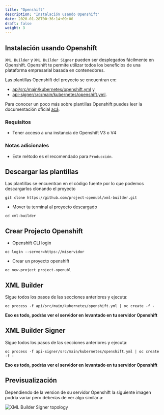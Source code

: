```yaml
---
title: "Openshift"
description: "Instalación usando Openshift"
date: 2020-01-28T00:36:14+09:00
draft: false
weight: 3
---
```


## Instalación usando Openshift

`XML Builder` y `XML Builder Signer` pueden ser desplegados fácilmente en Openshift. Openshift te permite utilizar todos los beneficios de una plataforma empresarial basada en contenedores.

Las plantillas Openshift del proyecto se encuentran en:

- [api/src/main/kubernetes/openshift.yml](https://github.com/project-openubl/xml-builder/blob/master/api/src/main/kubernetes/openshift.yml) y
- [api-signer/src/main/kubernetes/openshift.yml](https://github.com/project-openubl/xml-builder/blob/master/api-signer/src/main/kubernetes/openshift.yml).

Para conocer un poco más sobre plantillas Openshift puedes leer la documentación oficial [acá](https://docs.openshift.com/container-platform/4.3/openshift_images/using-templates.html).

### Requisitos

- Tener acceso a una instancia de Openshift V3 o V4

### Notas adicionales

- Este método es el recomendado para `Producción`.

## Descargar las plantillas

Las plantillas se encuentran en el código fuente por lo que podemos descargarlos clonando el proyecto

```
git clone https://github.com/project-openubl/xml-builder.git
```

- Mover tu terminal al proyecto descargado

```
cd xml-builder
```

## Crear Projecto Openshift

- Openshift CLI login

```
oc login --server=https://miservidor
```

- Crear un proyecto openshift

```
oc new-project project-openubl
```

## XML Builder

Sigue todos los pasos de las secciones anteriores y ejecuta:

```
oc process -f api/src/main/kubernetes/openshift.yml | oc create -f -
```

**Eso es todo, podrás ver el servidor en levantado en tu servidor Openshift**

## XML Builder Signer

Sigue todos los pasos de las secciones anteriores y ejecuta:

```
oc process -f api-signer/src/main/kubernetes/openshift.yml | oc create -f -
```

**Eso es todo, podrás ver el servidor en levantado en tu servidor Openshift**

## Previsualización

Dependiendo de la version de su servidor Openshift la siguiente imagen podría variar pero deberías de ver algo similar a:

![XML Builder Signer topology](/images/openshift_topology.png)
